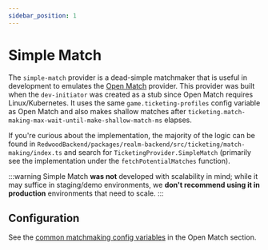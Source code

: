 ```yaml
---
sidebar_position: 1
---
```


# Simple Match

The `simple-match` provider is a dead-simple matchmaker that is useful in development to emulates the [Open Match](./open-match.md) provider. This provider was built when the `dev-initiator` was created as a stub since Open Match requires Linux/Kubernetes. It uses the same `game.ticketing-profiles` config variable as Open Match and also makes shallow matches after `ticketing.match-making-max-wait-until-make-shallow-match-ms` elapses.

If you're curious about the implementation, the majority of the logic can be found in `RedwoodBackend/packages/realm-backend/src/ticketing/match-making/index.ts` and search for `TicketingProvider.SimpleMatch` (primarily see the implementation under the `fetchPotentialMatches` function).

:::warning
Simple Match **was not** developed with scalability in mind; while it may suffice in staging/demo environments, we **don't recommend using it in production** environments that need to scale.
:::

## Configuration

See the [common matchmaking config variables](./open-match.md#common) in the Open Match section.
